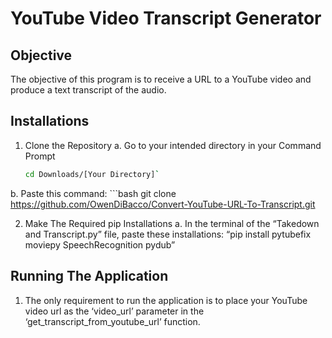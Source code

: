 # YouTube Video Transcript Generator

## Objective
The objective of this program is to receive a URL to a YouTube video and produce a text transcript of the audio.

## Installations
1. Clone the Repository
  a. Go to your intended directory in your Command Prompt
    ```bash
    cd Downloads/[Your Directory]`
  b. Paste this command:
     ```bash
     git clone https://github.com/OwenDiBacco/Convert-YouTube-URL-To-Transcript.git
     
2. Make The Required pip Installations
   a. In the terminal of the “Takedown and Transcript.py” file, paste these installations: “pip install pytubefix moviepy SpeechRecognition pydub”

## Running The Application

1. The only requirement to run the application is to place your YouTube video url as the ‘video_url’ parameter in the ‘get_transcript_from_youtube_url’ function. 

  
